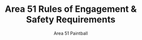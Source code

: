 ---
title: Area 51 Rules of Engagement & Safety Requirements
description: "Our rules of engagement as well as safety requirements for Area 51 Paintball."
author: Area 51 Paintball
publishDate: 2021-12-26
headless: true
safety_requirements:
    title: Safety Requirements
    list_items: 
    - Keep calm and play paintball.  Make sure you are keeping it at a pg rating.
    - Barrel covers on at all times
    - Masks on at all times
    - No cracks in paintball masks allowed
    - 285 Feet per second limit
    - Shoot only in designated game zones
    - Fingers on triggers only in active games
    - Avoid hazards
    - Keep your feet on the ground 
    - Report any and all hazards to Area 51 staff
    - Use safe and inspected equipment only
    - No alcohol or drugs
    - Leave wildlife at peace
    - FIELD PAINT ONLY
    - Reprt any and all problems to Area 51 Paintball staff
rules_of_engagement:
    title: Rules Of Engagement
    list_items:
    - Follow All Safety Requirements
    - All Area 51 Paintball staff decisions are final
    - Stay in bounds during active games
    - Shoot only in active game zones
    - Aiming is required before shooting
    - Eliminations only if paint breaks
    - Gun hits do not count
    - Cease fire on eliminated players
    - If hit, leave game zone quickly
    - If unsure, ask for a paint check
    - Honesty is the best policy 
    - Keep bunkers where they are
    - Shoot designated targets only
    - Report and and all isses to Area 51 Staff
things_to_consider:
    title: Things To Consider
    list_items:
    - Bring coolers of non-alcoholic beverages
    - Bring food and necessary disposable utensils such as plates, forks, and spoons
    - We can help arrange Pizza Delivery for your party
    - Bring table clothes, decorations, tents, umbrellas, outdoor chairs, and any other creative things they can think of to enhance their paintball party guests’ experience
    - Request to play some private games together
    - Reserve a private ref if you wish to play all games as an exclusive event
    - Bring bug spray for those couple times of year when the mosquitoes are having a reunion at the field
    - We love pets but must ask that you leave yours at home
---
